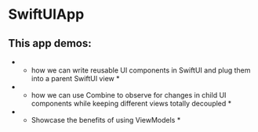 # SwiftUIApp

## This app demos:
- * how we can write reusable UI components in SwiftUI and plug them into a parent SwiftUI view * 
- * how we can use Combine to observe for changes in child UI components while keeping different views totally decoupled *
- * Showcase the benefits of using ViewModels * 
